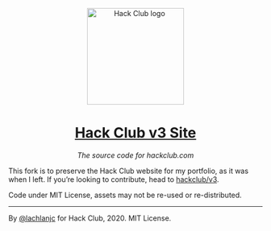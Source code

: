 <p align="center"><img width="192" alt="Hack Club logo" src="https://assets.hackclub.com/flag-standalone.svg"></p>
<h1 align="center"><a href="https://hackclub.com/">Hack Club v3 Site</a></h1>
<p align="center"><i>The source code for hackclub.com</i></p>

This fork is to preserve the Hack Club website for my portfolio, as it was when I left.
If you’re looking to contribute, head to [hackclub/v3](https://github.com/hackclub/v3).

Code under MIT License, assets may not be re-used or re-distributed.

---

By [@lachlanjc](https://lachlanjc.com) for Hack Club, 2020. MIT License.
